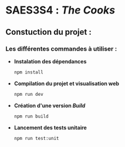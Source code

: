 # SAES3S4 : _The Cooks_


## Constuction du projet :

### Les différentes commandes à utiliser :
* __Instalation des dépendances__
    ```sh
    npm install
    ```

* __Compilation du projet et visualisation web__
    ```sh
    npm run dev
    ```

* __Création d'une version _Build___ 
    ```sh
    npm run build
    ```

* __Lancement des tests unitaire__ 
    ```sh
    npm run test:unit
    ```
